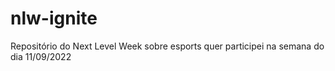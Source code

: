 # nlw-ignite
Repositório do Next Level Week sobre esports quer participei na semana do dia 11/09/2022
